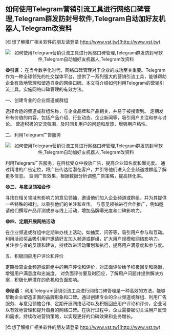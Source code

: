 ## **如何使用Telegram营销引流工具进行网络口碑管理,Telegram群发防封号软件,Telegram自动加好友机器人,Telegram改资料**

[😍想了解推广相关软件的朋友请登录 http://www.vst.tw](http://www.vst.tw)

 <center><img src="https://vst.tw/MP4/tuiguang/png/0.png" alt="如何使用Telegram营销引流工具进行网络口碑管理,Telegram群发防封号软件,Telegram自动加好友机器人,Telegram改资料"></center>

**😄引言：**
在当今数字化时代，网络口碑管理对于企业的成功至关重要。Telegram作为一种全球领先的社交媒体平台，提供了一系列强大的营销引流工具，能够帮助企业有效地管理和塑造自身的网络口碑。本文将介绍如何利用Telegram的营销引流工具，实施网络口碑管理的有效方法。

一、创建专业的企业频道或群组

选择合适的频道或群组名称，与企业品牌和产品相关，并易于被搜索到。
定期发布有价值的内容，包括产品介绍、行业动态、企业新闻等，吸引用户关注和参与讨论。
营造积极的交流氛围，及时回复用户的问题和反馈，增强用户粘性。

二、利用Telegram广告服务

 <center><img src="https://vst.tw/MP4/tuiguang/png/2.png" alt="如何使用Telegram营销引流工具进行网络口碑管理,Telegram群发防封号软件,Telegram自动加好友机器人,Telegram改资料"></center>

利用Telegram广告服务，在目标受众中投放广告，提高企业知名度和曝光度。
通过精准的广告定位，将广告传达给潜在客户，并引导他们进入企业频道或群组了解更多信息。
监测广告效果，根据数据分析调整广告策略，提高转化率。

**😄三、与意见领袖合作**

寻找在相关领域有影响力的意见领袖，邀请他们加入企业频道或群组，并为其提供一些特殊的福利，以吸引他们的关注和宣传。
与意见领袖进行合作推广，例如邀请他们撰写产品评测或参与线上活动，增加品牌曝光度和口碑影响力。

**😄四、定期开展网络活动**

在企业频道或群组中定期举办线上活动，如抽奖、问答等，吸引用户参与和互动。
利用活动奖品吸引用户邀请好友加入频道或群组，扩大用户规模和网络影响力。
关注参与者的反馈和建议，持续改进活动策划和执行，提高用户满意度和参与度。

五、积极回应用户评论和评价

定期检查企业频道或群组中的用户评论和评价，对正面评价给予积极回复和感谢，增强用户满意度和忠诚度。
对负面评价要及时回应，了解用户问题并提供解决方案，积极化解潜在的危机和负面影响。

**😄结语：**
利用Telegram营销引流工具进行网络口碑管理是一种高效的方法，能够帮助企业塑造正面的品牌形象和口碑。通过创建专业的企业频道或群组、利用广告服务、与意见领袖合作、定期开展网络活动以及积极回应用户评论和评价，企业可以有效地管理和提升自身的网络口碑。在执行过程中，企业需要密切关注用户反馈和需求，持续改进营销策略，以实现更好的口碑效果和业务增长。

[😍想了解推广相关软件的朋友请登录 http://www.vst.tw](http://www.vst.tw)



